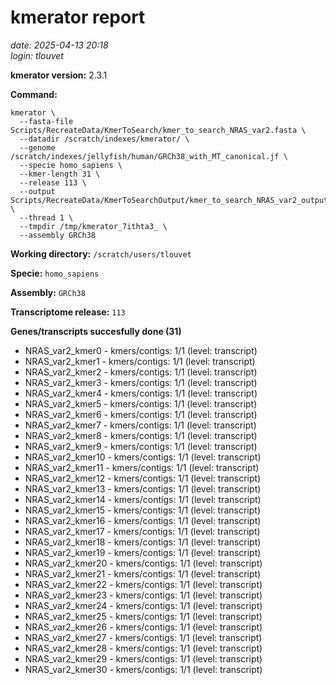 # kmerator report
*date: 2025-04-13 20:18*  
*login: tlouvet*

**kmerator version:** 2.3.1

**Command:**

```
kmerator \
  --fasta-file Scripts/RecreateData/KmerToSearch/kmer_to_search_NRAS_var2.fasta \
  --datadir /scratch/indexes/kmerator/ \
  --genome /scratch/indexes/jellyfish/human/GRCh38_with_MT_canonical.jf \
  --specie homo_sapiens \
  --kmer-length 31 \
  --release 113 \
  --output Scripts/RecreateData/KmerToSearchOutput/kmer_to_search_NRAS_var2_output \
  --thread 1 \
  --tmpdir /tmp/kmerator_7ithta3_ \
  --assembly GRCh38
```

**Working directory:** `/scratch/users/tlouvet`

**Specie:** `homo_sapiens`

**Assembly:** `GRCh38`

**Transcriptome release:** `113`

**Genes/transcripts succesfully done (31)**

- NRAS_var2_kmer0 - kmers/contigs: 1/1 (level: transcript)
- NRAS_var2_kmer1 - kmers/contigs: 1/1 (level: transcript)
- NRAS_var2_kmer2 - kmers/contigs: 1/1 (level: transcript)
- NRAS_var2_kmer3 - kmers/contigs: 1/1 (level: transcript)
- NRAS_var2_kmer4 - kmers/contigs: 1/1 (level: transcript)
- NRAS_var2_kmer5 - kmers/contigs: 1/1 (level: transcript)
- NRAS_var2_kmer6 - kmers/contigs: 1/1 (level: transcript)
- NRAS_var2_kmer7 - kmers/contigs: 1/1 (level: transcript)
- NRAS_var2_kmer8 - kmers/contigs: 1/1 (level: transcript)
- NRAS_var2_kmer9 - kmers/contigs: 1/1 (level: transcript)
- NRAS_var2_kmer10 - kmers/contigs: 1/1 (level: transcript)
- NRAS_var2_kmer11 - kmers/contigs: 1/1 (level: transcript)
- NRAS_var2_kmer12 - kmers/contigs: 1/1 (level: transcript)
- NRAS_var2_kmer13 - kmers/contigs: 1/1 (level: transcript)
- NRAS_var2_kmer14 - kmers/contigs: 1/1 (level: transcript)
- NRAS_var2_kmer15 - kmers/contigs: 1/1 (level: transcript)
- NRAS_var2_kmer16 - kmers/contigs: 1/1 (level: transcript)
- NRAS_var2_kmer17 - kmers/contigs: 1/1 (level: transcript)
- NRAS_var2_kmer18 - kmers/contigs: 1/1 (level: transcript)
- NRAS_var2_kmer19 - kmers/contigs: 1/1 (level: transcript)
- NRAS_var2_kmer20 - kmers/contigs: 1/1 (level: transcript)
- NRAS_var2_kmer21 - kmers/contigs: 1/1 (level: transcript)
- NRAS_var2_kmer22 - kmers/contigs: 1/1 (level: transcript)
- NRAS_var2_kmer23 - kmers/contigs: 1/1 (level: transcript)
- NRAS_var2_kmer24 - kmers/contigs: 1/1 (level: transcript)
- NRAS_var2_kmer25 - kmers/contigs: 1/1 (level: transcript)
- NRAS_var2_kmer26 - kmers/contigs: 1/1 (level: transcript)
- NRAS_var2_kmer27 - kmers/contigs: 1/1 (level: transcript)
- NRAS_var2_kmer28 - kmers/contigs: 1/1 (level: transcript)
- NRAS_var2_kmer29 - kmers/contigs: 1/1 (level: transcript)
- NRAS_var2_kmer30 - kmers/contigs: 1/1 (level: transcript)
